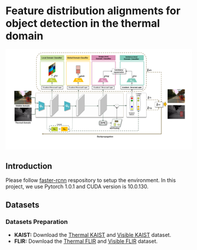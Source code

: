 # Feature distribution alignments for object detection in the thermal domain
![architecture](https://github.com/AmineMarnissi/UDAT/blob/main/journal_flowchart_juin_v1.png)

## Introduction
Please follow [faster-rcnn](https://github.com/jwyang/faster-rcnn.pytorch/tree/pytorch-1.0) respository to setup the environment. In this project, we use Pytorch 1.0.1 and CUDA version is 10.0.130. 

## Datasets
### Datasets Preparation
* **KAIST:** Download the [Thermal KAIST](https://www.cityscapes-dataset.com/) and [Visible KAIST](https://github.com/yuhuayc/da-faster-rcnn/tree/master/prepare_data) dataset.
* **FLIR:** Download the [Thermal FLIR](https://drive.google.com/drive/u/3/folders/1aeCO2XCXgf2f2U3B99fk4htI8-9DHdMw) and [Visible FLIR](https://drive.google.com/drive/u/3/folders/1tgI86nBdbkKMHLTpKjBSAnOTW2qdOV4B) dataset.

